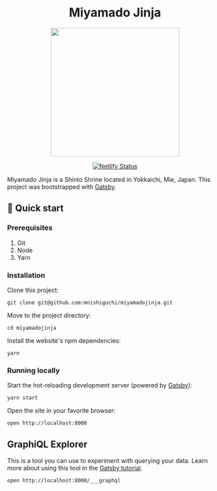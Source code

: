 <div align="center">
  <h1>Miyamado Jinja</h1>
  <img src="https://user-images.githubusercontent.com/7563926/72620461-56b0b200-390d-11ea-99a5-9d05cbcebefb.jpg" height="300">

[![Netlify Status](https://api.netlify.com/api/v1/badges/8c59046e-7740-4aa1-a981-a71fbe5822c1/deploy-status)](https://app.netlify.com/sites/miyamadojinja/deploys)

</div>

Miyamado Jinja is a Shinto Shrine located in Yokkaichi, Mie, Japan.
This project was bootstrapped with [Gatsby](https://www.gatsbyjs.org/).

## 🚀 Quick start

### Prerequisites

1. Git
1. Node
1. Yarn

### Installation

Clone this project:

```
git clone git@github.com:mnishiguchi/miyamadojinja.git
```

Move to the project directory:

```
cd miyamadojinja
```

Install the website's npm dependencies:

```
yarn
```

### Running locally

Start the hot-reloading development server (powered by [Gatsby](https://www.gatsbyjs.org)):

```
yarn start
```

Open the site in your favorite browser:

```
open http://localhost:8000
```


## GraphiQL Explorer

This is a tool you can use to experiment with querying your data. Learn more about using this tool in the [Gatsby tutorial](https://www.gatsbyjs.org/tutorial/part-five/#introducing-graphiql).

```
open http://localhost:8000/___graphql
````
